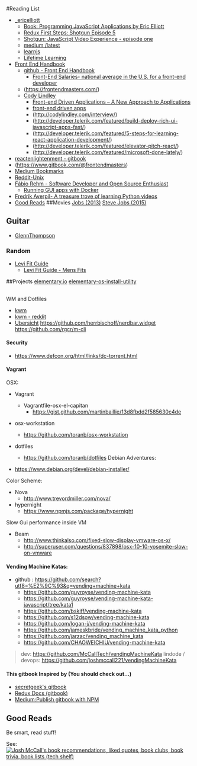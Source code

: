 #Reading List
* [_ericelliott]() 
    * [Book: Programming JavaScript Applications by Eric Elliott](http://chimera.labs.oreilly.com/books/1234000000262)
    * [Redux First Steps: Shotgun Episode 5](https://medium.com/javascript-scene/redux-first-steps-shotgun-episode-5-ab46af7c240d#.rwtkmbwqy)
    * [Shotgun: JavaScript Video Experience - episode one](https://medium.com/javascript-scene/shotgun-javascript-video-experience-c8b6a7771d49#.goab6m44u)
    * [medium /latest](https://medium.com/@_ericelliott/latest)
    * [learnjs](https://medium.com/javascript-scene/tagged/learnjs)
    * [Lifetime Learning](https://ericelliottjs.com/product/lifetime-access-pass/)
* [Front End Handbook](https://www.frontendhandbook.com/)
    * [github - Front End Handbook](https://github.com/FrontendMasters/front-end-handbook) 
        * [Front-End Salaries- national average in the U.S. for a front-end developer ](https://www.frontendhandbook.com/practice/salaries.html)
    * (https://frontendmasters.com/)
    * [Cody Lindley](http://codylindley.com/) 
        * [Front-end Driven Applications – A New Approach to Applications](http://developer.telerik.com/featured/front-end-driven-applications-new-approach-applications/)
        * [front-end driven apps](http://presentboldly.com/codylindley/front-end-driven-applications/2)
        * (http://codylindley.com/interview/)
        * (http://developer.telerik.com/featured/build-deploy-rich-ui-javascript-apps-fast/)
        * (http://developer.telerik.com/featured/5-steps-for-learning-react-application-development/)
        * (http://developer.telerik.com/featured/elevator-pitch-react/)
        * (http://developer.telerik.com/featured/microsoft-done-lately/)
* [reactenlightenment - gitbook](https://www.reactenlightenment.com/react-state/8.4.html)
* (https://www.gitbook.com/@frontendmasters)
* [Medium Bookmarks](https://medium.com/browse/bookmarks)
* [Reddit-Unix](https://www.reddit.com/r/unixporn/)
* [Fábio Rehm - Software Developer and Open Source Enthusiast](http://fabiorehm.com/)
    * [Running GUI apps with Docker](http://fabiorehm.com/blog/2014/09/11/running-gui-apps-with-docker/)
* [Fredrik Averpil- A treasure trove of learning Python videos](https://fredrikaverpil.github.io/2016/11/02/a-treasure-trove-of-learning-python-videos/)
* [Good Reads](#good-reads)
##Movies
[Jobs (2013)](http://www.imdb.com/title/tt2357129/)
[Steve Jobs (2015)](http://www.imdb.com/title/tt2080374/)

## Guitar
* [GlennThompson](https://www.myguitarworkshop.com/glennthompson/lessons/365/24-voicings-for-any-4-note-seventh-chord)

### Random
* [Levi Fit Guide](https://imgur.com/a/iEvGO#ObQQtxz)
    * [Levi Fit Guide - Mens Fits](https://www.pinterest.com/pin/79446380906180561/)

##Projects
[elementary.io](https://elementary.io/open-source)
[elementary-os-install-utility](https://github.com/sdaitzman/elementary-os-install-utility)

##
WM and Dotfiles
* [kwm](https://github.com/koekeishiya/kwm)
* [kwm - reddit](https://www.reddit.com/r/unixporn/comments/5gsgdo/macos_kwm_keeping_myself_busy/)
* [Ubersicht](http://tracesof.net/uebersicht/)
https://github.com/herrbischoff/nerdbar.widget
https://github.com/rgcr/m-cli

#### Security
* https://www.defcon.org/html/links/dc-torrent.html

#### Vagrant
OSX:
  * Vagrant
    * Vagrantfile-osx-el-capitan
      * https://gist.github.com/martinbaillie/13d8fbdd2f585630c4de
  * osx-workstation
    * https://github.com/toranb/osx-workstation

  * dotfiles
    * https://github.com/toranb/dotfiles
Debian Adventures: 
  * https://www.debian.org/devel/debian-installer/

Color Scheme: 
  * Nova 
    * http://www.trevordmiller.com/nova/
  * hypernight
    * https://www.npmjs.com/package/hypernight

Slow Gui performance inside VM
  * Beam
    * http://www.thinkalso.com/fixed-slow-display-vmware-os-x/
    * http://superuser.com/questions/837898/osx-10-10-yosemite-slow-on-vmware

#### Vending Machine Katas:
* github : https://github.com/search?utf8=%E2%9C%93&q=vending+machine+kata
  * https://github.com/guyroyse/vending-machine-kata
  * https://github.com/guyroyse/vending-machine-kata-javascript/tree/kata1
  * https://github.com/bskiff/vending-machine-kata
  * https://github.com/s12dsow/vending-machine-kata
  * https://github.com/logan-j/vending-machine-kata
  * https://github.com/jameskbride/vending_machine_kata_python
  * https://github.com/jarzac/vending_machine_kata
  * https://github.com/CHAOWEICHIU/vending-machine-kata
  
> dev: https://github.com/McCallTech/vendingMachineKata
lindode / devops: https://github.com/joshmccall221/vendingMachineKata

#### This gitbook Inspired by (You should check out...)
 * [secretgeek's gitbook](https://til.secretgeek.net/)
 * [Redux Docs (gitbook)](http://redux.js.org/) 
 * [Medium:Publish gitbook with NPM](https://medium.com/@gpbl/how-to-use-gitbook-to-publish-docs-for-your-open-source-npm-packages-465dd8d5bfba#.dadjzqxiy)

## Good Reads

Be smart, read stuff!

See: <a href="https://www.goodreads.com/review/list/65122171?shelf=tech" title="Josh McCall's book recommendations, liked quotes, book clubs, book trivia, book lists (tech shelf)"><img border="0" alt="Josh McCall's book recommendations, liked quotes, book clubs, book trivia, book lists (tech shelf)" src="https://www.goodreads.com/images/badge/badge1.jpg"></a>
